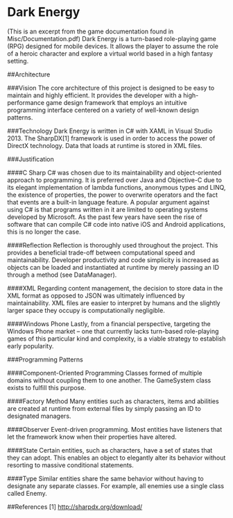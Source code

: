 Dark Energy
==========
(This is an excerpt from the game documentation found in Misc/Documentation.pdf) 
Dark Energy is a turn-based role-playing game (RPG) designed for mobile devices. It allows the player to assume
the role of a heroic character and explore a virtual world based in a high fantasy setting.

##Architecture

###Vision
The core architecture of this project is designed to be easy to maintain and highly efficient. It provides the
developer with a high-performance game design framework that employs an intuitive programming interface
centered on a variety of well-known design patterns.

###Technology
Dark Energy is written in C# with XAML in Visual Studio 2013. The SharpDX[1] framework is used in order to
access the power of DirectX technology. Data that loads at runtime is stored in XML files.

###Justification

####C Sharp
C# was chosen due to its maintainability and object-oriented approach to programming. It is preferred over
Java and Objective-C due to its elegant implementation of lambda functions, anonymous types and LINQ, the
existence of properties, the power to overwrite operators and the fact that events are a built-in language
feature.
A popular argument against using C# is that programs written in it are limited to operating systems developed
by Microsoft. As the past few years have seen the rise of software that can compile C# code into native iOS
and Android applications, this is no longer the case.

####Reflection
Reflection is thoroughly used throughout the project. This provides a beneficial trade-off between
computational speed and maintainability. Developer productivity and code simplicity is increased as objects can
be loaded and instantiated at runtime by merely passing an ID through a method (see DataManager).

####XML
Regarding content management, the decision to store data in the XML format as opposed to JSON was
ultimately influenced by maintainability. XML files are easier to interpret by humans and the slightly larger space
they occupy is computationally negligible.

####Windows Phone
Lastly, from a financial perspective, targeting the Windows Phone market – one that currently lacks turn-based
role-playing games of this particular kind and complexity, is a viable strategy to establish early popularity.

###Programming Patterns

####Component-Oriented Programming
Classes formed of multiple domains without coupling them to one another. The GameSystem class exists to
fulfill this purpose.

####Factory Method
Many entities such as characters, items and abilities are created at runtime from external files by simply passing
an ID to designated managers.

####Observer
Event-driven programming. Most entities have listeners that let the framework know when their properties
have altered.

####State
Certain entities, such as characters, have a set of states that they can adopt. This enables an object to elegantly
alter its behavior without resorting to massive conditional statements.

####Type
Similar entities share the same behavior without having to designate any separate classes. For example, all
enemies use a single class called Enemy.

##References
[1] http://sharpdx.org/download/
